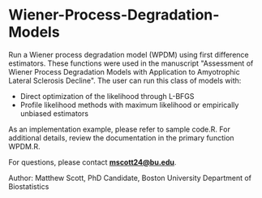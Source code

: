 # Wiener-Process-Degradation-Models
Run a Wiener process degradation model (WPDM) using first difference estimators. These functions were used in the manuscript "Assessment of Wiener Process Degradation Models with Application to Amyotrophic Lateral Sclerosis Decline". The user can run this class of models with: 
- Direct optimization of the likelihood through L-BFGS
- Profile likelihood methods with maximum likelihood or empirically unbiased estimators

As an implementation example, please refer to sample code.R. For additional details, review the documentation in the primary function WPDM.R.

For questions, please contact **mscott24@bu.edu**.

Author: Matthew Scott, PhD Candidate, Boston University Department of Biostatistics

